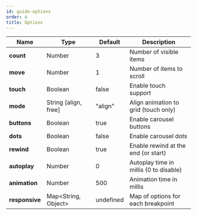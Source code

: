 ```yaml
---
id: guide-options
order: 4
title: Options
---
```


| Name           | Type                 | Default   | Description                            |
| -------------- | -------------------- | --------- | -------------------------------------- |
| **count**      | Number               | 3         | Number of visible items                |
| **move**       | Number               | 1         | Number of items to scroll              |
| **touch**      | Boolean              | false     | Enable touch support                   |
| **mode**       | String [align, free] | "align"   | Align animation to grid (touch only)   |
| **buttons**    | Boolean              | true      | Enable carousel buttons                |
| **dots**       | Boolean              | false     | Enable carousel dots                   |
| **rewind**     | Boolean              | true      | Enable rewind at the end (or start)    |
| **autoplay**   | Number               | 0         | Autoplay time in millis (0 to disable) |
| **animation**  | Number               | 500       | Animation time in millis               |
| **responsive** | Map<String, Object>  | undefined | Map of options for each breakpoint     |
